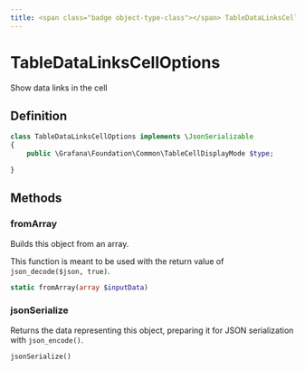 ```yaml
---
title: <span class="badge object-type-class"></span> TableDataLinksCellOptions
---
```

# <span class="badge object-type-class"></span> TableDataLinksCellOptions

Show data links in the cell

## Definition

```php
class TableDataLinksCellOptions implements \JsonSerializable
{
    public \Grafana\Foundation\Common\TableCellDisplayMode $type;

}
```
## Methods

### <span class="badge object-method"></span> fromArray

Builds this object from an array.

This function is meant to be used with the return value of `json_decode($json, true)`.

```php
static fromArray(array $inputData)
```

### <span class="badge object-method"></span> jsonSerialize

Returns the data representing this object, preparing it for JSON serialization with `json_encode()`.

```php
jsonSerialize()
```

